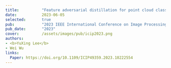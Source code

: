 ```yaml
---
title:          "Feature adversarial distillation for point cloud classification"
date:           2023-06-05
selected:       true
pub:            "2023 IEEE International Conference on Image Processing (ICIP)"
pub_date:       "2023"
cover:          /assets/images/pub/icip2023.png
authors:
- <b>YuXing Lee</b>
- Wei Wu
links:
  Paper: https://doi.org/10.1109/ICIP49359.2023.10222554
---
```

